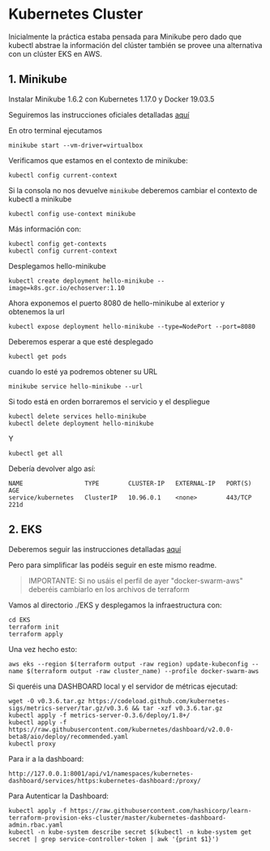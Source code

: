 # Kubernetes Cluster

Inicialmente la práctica estaba pensada para Minikube pero dado que kubectl abstrae la información del clúster también se provee una alternativa con un clúster EKS en AWS.


## 1. Minikube

Instalar Minikube 1.6.2 con Kubernetes 1.17.0 y Docker 19.03.5

Seguiremos las instrucciones oficiales detalladas [aquí](https://kubernetes.io/es/docs/tasks/tools/install-minikube/)


En otro terminal ejecutamos
```
minikube start --vm-driver=virtualbox
```

Verificamos que estamos en el contexto de minikube:
```
kubectl config current-context
```

Si la consola no nos devuelve `minikube` deberemos cambiar el contexto de kubectl a minikube
```                     
kubectl config use-context minikube 
```

Más información con:
```
kubectl config get-contexts                          
kubectl config current-context  
```

Desplegamos hello-minikube
```
kubectl create deployment hello-minikube --image=k8s.gcr.io/echoserver:1.10
```

Ahora exponemos el puerto 8080 de hello-minikube al exterior y obtenemos la url
```
kubectl expose deployment hello-minikube --type=NodePort --port=8080
```

Deberemos esperar a que esté desplegado 
```
kubectl get pods
```

cuando lo esté ya podremos obtener su URL
```
minikube service hello-minikube --url
```

Si todo está en orden borraremos el servicio y el despliegue
```
kubectl delete services hello-minikube
kubectl delete deployment hello-minikube
```

Y

```
kubectl get all
```

Debería devolver algo así:
```
NAME                 TYPE        CLUSTER-IP   EXTERNAL-IP   PORT(S)   AGE
service/kubernetes   ClusterIP   10.96.0.1    <none>        443/TCP   221d
```

## 2. EKS

Deberemos seguir las instrucciones detalladas [aquí](https://learn.hashicorp.com/tutorials/terraform/eks)

Pero para simplificar las podéis seguir en este mismo readme.

> IMPORTANTE: Si no usáis el perfil de ayer "docker-swarm-aws" deberéis cambiarlo en los archivos de terraform 

Vamos al directorio ./EKS y desplegamos la infraestructura con:

```
cd EKS
terraform init
terraform apply
```

Una vez hecho esto: 

```
aws eks --region $(terraform output -raw region) update-kubeconfig --name $(terraform output -raw cluster_name) --profile docker-swarm-aws
```

Si queréis una DASHBOARD local y el servidor de métricas ejecutad:
```
wget -O v0.3.6.tar.gz https://codeload.github.com/kubernetes-sigs/metrics-server/tar.gz/v0.3.6 && tar -xzf v0.3.6.tar.gz
kubectl apply -f metrics-server-0.3.6/deploy/1.8+/
kubectl apply -f https://raw.githubusercontent.com/kubernetes/dashboard/v2.0.0-beta8/aio/deploy/recommended.yaml
kubectl proxy
```

Para ir a la dashboard:
```
http://127.0.0.1:8001/api/v1/namespaces/kubernetes-dashboard/services/https:kubernetes-dashboard:/proxy/
```

Para Autenticar la Dashboard:
```
kubectl apply -f https://raw.githubusercontent.com/hashicorp/learn-terraform-provision-eks-cluster/master/kubernetes-dashboard-admin.rbac.yaml
kubectl -n kube-system describe secret $(kubectl -n kube-system get secret | grep service-controller-token | awk '{print $1}')
```
